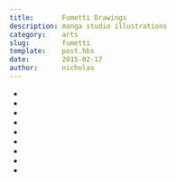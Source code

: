 ```yaml
---
title:       Fumetti Drawings
description: manga studio illustrations
category:    arts
slug:        fumetti
template:    post.hbs
date:        2015-02-17
author:      nicholas
---
```

<ul class="gallery fumetti">
  <li></li>
  <li></li>
  <li></li>
  <li></li>
  <li></li>
  <li></li>
  <li></li>
  <li></li>
  <li></li>
</ul>

